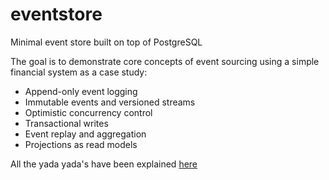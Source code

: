# eventstore

Minimal event store built on top of PostgreSQL

The goal is to demonstrate core concepts of event sourcing using a simple financial system as a case study:
- Append-only event logging
- Immutable events and versioned streams
- Optimistic concurrency control
- Transactional writes
- Event replay and aggregation
- Projections as read models

All the yada yada's have been explained [here]()
